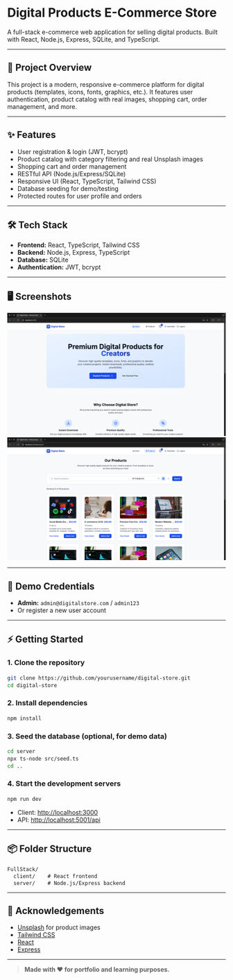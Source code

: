 # Digital Products E-Commerce Store

A full-stack e-commerce web application for selling digital products. Built with React, Node.js, Express, SQLite, and TypeScript.

---

## 🚀 Project Overview

This project is a modern, responsive e-commerce platform for digital products (templates, icons, fonts, graphics, etc.). It features user authentication, product catalog with real images, shopping cart, order management, and more.

---

## ✨ Features

- User registration & login (JWT, bcrypt)
- Product catalog with category filtering and real Unsplash images
- Shopping cart and order management
- RESTful API (Node.js/Express/SQLite)
- Responsive UI (React, TypeScript, Tailwind CSS)
- Database seeding for demo/testing
- Protected routes for user profile and orders

---

## 🛠️ Tech Stack

- **Frontend:** React, TypeScript, Tailwind CSS
- **Backend:** Node.js, Express, TypeScript
- **Database:** SQLite
- **Authentication:** JWT, bcrypt

---

## 🖥️ Screenshots
<!-- Add screenshots to the /screenshots folder and link them here -->
![Home Page](screenshots/home.png)
![Products Page](screenshots/products.png)

---

## 📝 Demo Credentials

- **Admin:** `admin@digitalstore.com` / `admin123`
- Or register a new user account

---

## ⚡ Getting Started

### 1. Clone the repository

```bash
git clone https://github.com/yourusername/digital-store.git
cd digital-store
```

### 2. Install dependencies

```bash
npm install
```

### 3. Seed the database (optional, for demo data)

```bash
cd server
npx ts-node src/seed.ts
cd ..
```

### 4. Start the development servers

```bash
npm run dev
```

- Client: [http://localhost:3000](http://localhost:3000)
- API: [http://localhost:5001/api](http://localhost:5001/api)

---

## 📦 Folder Structure

```
FullStack/
  client/    # React frontend
  server/    # Node.js/Express backend
```


---

## 🙌 Acknowledgements

- [Unsplash](https://unsplash.com/) for product images
- [Tailwind CSS](https://tailwindcss.com/)
- [React](https://react.dev/)
- [Express](https://expressjs.com/)

---

> **Made with ❤️ for portfolio and learning purposes.**
